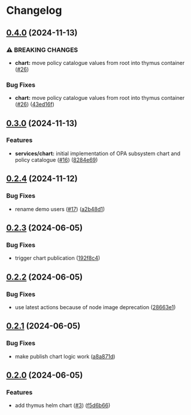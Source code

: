 # Changelog

## [0.4.0](https://github.com/carbynestack/thymus/compare/chart-v0.3.0...chart-v0.4.0) (2024-11-13)


### ⚠ BREAKING CHANGES

* **chart:** move policy catalogue values from root into thymus container ([#26](https://github.com/carbynestack/thymus/issues/26))

### Bug Fixes

* **chart:** move policy catalogue values from root into thymus container ([#26](https://github.com/carbynestack/thymus/issues/26)) ([43ed16f](https://github.com/carbynestack/thymus/commit/43ed16fca5cffe053df09a6a08bda9ccce7d8ec6))

## [0.3.0](https://github.com/carbynestack/thymus/compare/chart-v0.2.4...chart-v0.3.0) (2024-11-13)


### Features

* **services/chart:** initial implementation of OPA subsystem chart and policy catalogue ([#16](https://github.com/carbynestack/thymus/issues/16)) ([8284e69](https://github.com/carbynestack/thymus/commit/8284e6916997ee98b57b229db03d718173eb3dc0))

## [0.2.4](https://github.com/carbynestack/thymus/compare/chart-v0.2.3...chart-v0.2.4) (2024-11-12)


### Bug Fixes

* rename demo users ([#17](https://github.com/carbynestack/thymus/issues/17)) ([a2b48d1](https://github.com/carbynestack/thymus/commit/a2b48d155236b8858229095dd76db25317c560b7))

## [0.2.3](https://github.com/carbynestack/thymus/compare/chart-v0.2.2...chart-v0.2.3) (2024-06-05)


### Bug Fixes

* trigger chart publication ([192f8c4](https://github.com/carbynestack/thymus/commit/192f8c4fc57a5b7c6ad336a08d7375ddce8d2656))

## [0.2.2](https://github.com/carbynestack/thymus/compare/chart-v0.2.1...chart-v0.2.2) (2024-06-05)


### Bug Fixes

* use latest actions because of node image deprecation ([28663e1](https://github.com/carbynestack/thymus/commit/28663e1db2bc66ebdd68016d28c183b35b05c3f8))

## [0.2.1](https://github.com/carbynestack/thymus/compare/chart-v0.2.0...chart-v0.2.1) (2024-06-05)


### Bug Fixes

* make publish chart logic work ([a8a871d](https://github.com/carbynestack/thymus/commit/a8a871d14ef5cb594a1cf17a726464e64b0805e5))

## [0.2.0](https://github.com/carbynestack/thymus/compare/chart-v0.1.0...chart-v0.2.0) (2024-06-05)


### Features

* add thymus helm chart ([#3](https://github.com/carbynestack/thymus/issues/3)) ([f5d6b66](https://github.com/carbynestack/thymus/commit/f5d6b6667c0ab9ae81306b7f56b25647dc97b09a))

